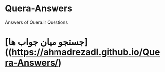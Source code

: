 # Quera-Answers
Answers of Quera.ir Questions

# [جستجو میان جواب ها]((https://ahmadrezadl.github.io/Quera-Answers/) 
